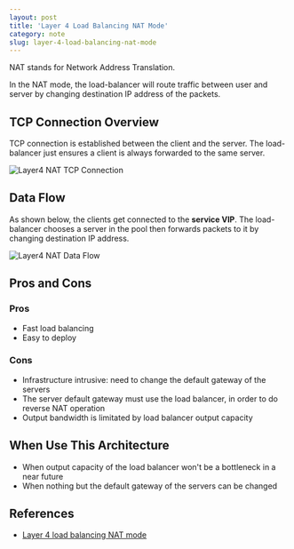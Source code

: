 ```yaml
---
layout: post
title: 'Layer 4 Load Balancing NAT Mode'
category: note
slug: layer-4-load-balancing-nat-mode
---
```

NAT stands for Network Address Translation.

In the NAT mode, the load-balancer will route traffic between user and server by
changing destination IP address of the packets.

## TCP Connection Overview

TCP connection is established between the client and the server. The
load-balancer just ensures a client is always forwarded to the same server.

![Layer4 NAT TCP Connection](/assets/images/layer-4-load-balancing-nat-mode/layer4-nat-tcp-connection.png)

## Data Flow

As shown below, the clients get connected to the **service VIP**. The
load-balancer chooses a server in the pool then forwards packets to it by
changing destination IP address.

![Layer4 NAT Data Flow](/assets/images/layer-4-load-balancing-nat-mode/layer4-nat-data-flow.png)

## Pros and Cons

### Pros

-  Fast load balancing
-  Easy to deploy

### Cons

-  Infrastructure intrusive: need to change the default gateway of the servers
-  The server default gateway must use the load balancer, in order to do reverse
   NAT operation
-  Output bandwidth is limitated by load balancer output capacity

## When Use This Architecture

-  When output capacity of the load balancer won't be a bottleneck in a near future
-  When nothing but the default gateway of the servers can be changed

## References

-  [Layer 4 load balancing NAT mode](https://www.haproxy.com/blog/layer-4-load-balancing-nat-mode/)

